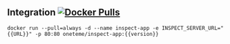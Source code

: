


## Integration [![Docker Pulls](https://img.shields.io/docker/v/oneteme/inspect-server?style=social)](https://hub.docker.com/r/oneteme/inspect-server)
```SH
docker run --pull=always -d --name inspect-app -e INSPECT_SERVER_URL="{{URL}}" -p 80:80 oneteme/inspect-app:{{version}}
```
